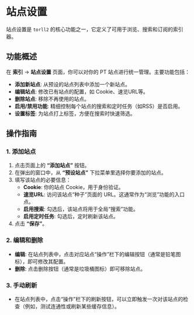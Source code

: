 # 站点设置

站点设置是 `torll2` 的核心功能之一，它定义了可用于浏览、搜索和订阅的索引器。

## 功能概述

在 **索引** -> **站点设置** 页面，你可以对你的 PT 站点进行统一管理。主要功能包括：

- **添加新站点**: 从预设的站点列表中添加一个新站点。
- **编辑站点**: 修改已有站点的配置，如 Cookie、速览URL等。
- **删除站点**: 移除不再使用的站点。
- **启用/禁用功能**: 精细控制每个站点的搜索和定时任务（如RSS）是否启用。
- **设置标签**: 为站点打上标签，方便在搜索时快速筛选。

## 操作指南

### 1. 添加站点

1.  点击页面上的 **“添加站点”** 按钮。
2.  在弹出的窗口中，从 **“预设站点”** 下拉菜单里选择你要添加的站点。
3.  填写该站点的必要信息：
    - **Cookie**: 你的站点 Cookie，用于身份验证。
    - **速览URL**: 访问该站点“种子”页面的 URL。这通常作为“浏览”功能的入口点。
    - **启用搜索**: 勾选后，该站点将用于全局“搜索”功能。
    - **启用定时任务**: 勾选后，定时刷新该站点。
4.  点击 **“保存”**。

### 2. 编辑和删除

- **编辑**: 在站点列表中，点击对应站点“操作”栏下的编辑按钮（通常是铅笔图标），即可修改其配置。
- **删除**: 点击删除按钮（通常是垃圾桶图标）即可移除站点。


### 3. 手动刷新

- 在站点列表中，点击“操作”栏下的刷新按钮，可以立即触发一次对该站点的检查（例如，测试连通性或刷新某些缓存信息）。
